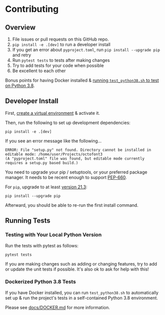 # Contributing

## Overview

1. File issues or pull requests on this GitHub repo.
2. `pip install -e .[dev]` to run a developer install
3. If you get an error about `pyproject.toml`, run `pip install --upgrade pip`
   and retry
4. Run `pytest tests` to tests after making changes
5. Try to add tests for your code when possible
6. Be excellent to each other

Bonus points for having Docker installed & [running `test_python38.sh` to test on Python 3.8](docs/DOCKER.md).

## Developer Install

First, [create a virtual environment](https://docs.python.org/3/library/venv.html#creating-virtual-environments)
& activate it.

Then, run the following to set up development dependencies:

```console
pip install -e .[dev]
```

If you see an error message like the following...

```commandline
ERROR: File "setup.py" not found. Directory cannot be installed in editable mode: /home/user/Projects/octofont3
(A "pyproject.toml" file was found, but editable mode currently requires a setup.py based build.)
```

You need to upgrade your pip / setuptools, or your preferred package manager. It
needs to be recent enough to support [PEP-660](https://peps.python.org/pep-0660/).

For `pip`, upgrade to at least [version 21.3](https://pip.pypa.io/en/stable/news/#v21-3):

```commandline
pip install --upgrade pip
```

Afterward, you should be able to re-run the first install command.


## Running Tests

### Testing with Your Local Python Version

Run the tests with pytest as follows:

```commandline
pytest tests
```

If you are making changes such as adding or changing features, try to add or update the
unit tests if possible. It's also ok to ask for help with this!

### Dockerized Python 3.8 Tests

If you have Docker installed, you can run `test_python38.sh` to automatically
set up & run the project's tests in a self-contained Python 3.8 environment.

Please see [docs/DOCKER.md](doc/DOCKER.md) for more information.
